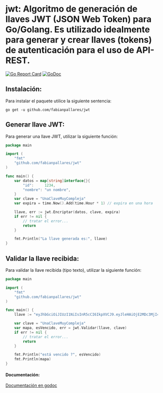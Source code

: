 # jwt: Algoritmo de generación de llaves JWT (JSON Web Token) para Go/Golang. Es utilizado idealmente para generar y crear llaves (tokens) de autenticación para el uso de API-REST. 

[![Go Report Card](https://goreportcard.com/badge/github.com/fabianpallares/jwt)](https://goreportcard.com/report/github.com/fabianpallares/jwt) [![GoDoc](https://godoc.org/github.com/fabianpallares/jwt?status.svg)](https://godoc.org/github.com/fabianpallares/jwt)

## Instalación:
Para instalar el paquete utilice la siguiente sentencia:
```
go get -u github.com/fabianpallares/jwt
```

## Generar llave JWT:
Para generar una llave JWT, utilizar la siguiente función:

```GO
package main

import (
    "fmt"
    "github.com/fabianpallares/jwt"
)

func main() {
    var datos = map[string]interface{}{
	    "id":     1234,
        "nombre": "un nombre",
    }
    var clave = "UnaClaveMuyCompleja"
    var expira = time.Now().Add(time.Hour * 1) // expira en una hora

    llave, err := jwt.Encriptar(datos, clave, expira)
    if err != nil {
        // tratar el error...
        return
    }

    fmt.Println("La llave generada es:", llave)
}
```

## Validar la llave recibida:
Para validar la llave recibida (tipo texto), utilizar la siguiente función:

```GO
package main

import (
    "fmt"
    "github.com/fabianpallares/jwt"
)

func main() {
    llave := "eyJhbGciOiJIUzI1NiIsInR5cCI6IkpXVCJ9.eyJleHAiOjE2MDc3MjI4MzAsImlhdCI6MTYwNzcxOTIzMCwiaWQiOjEyMzQsIm5vbWJyZSI6InVuIG5vbWJyZSIsInV1aWQiOiI4MDJkNDIyMy02ZGI1LTQ1MTgtOTI3Yy1lMWMwZTBjYjljNDIifQ._9jAVfRZnVe67hVPrm6NWDfn98aI-TJs5Nv4bzUW0P0"

    var clave = "UnaClaveMuyCompleja"
    var mapa, esVencido, err = jwt.Validar(llave, clave)
    if err != nil {
        // tratar el error...
        return
    }

    fmt.Println("está vencido ?", esVencido)
    fmt.Println(mapa)
}
```
#### Documentación:
[Documentación en godoc](https://godoc.org/github.com/fabianpallares/jwt)